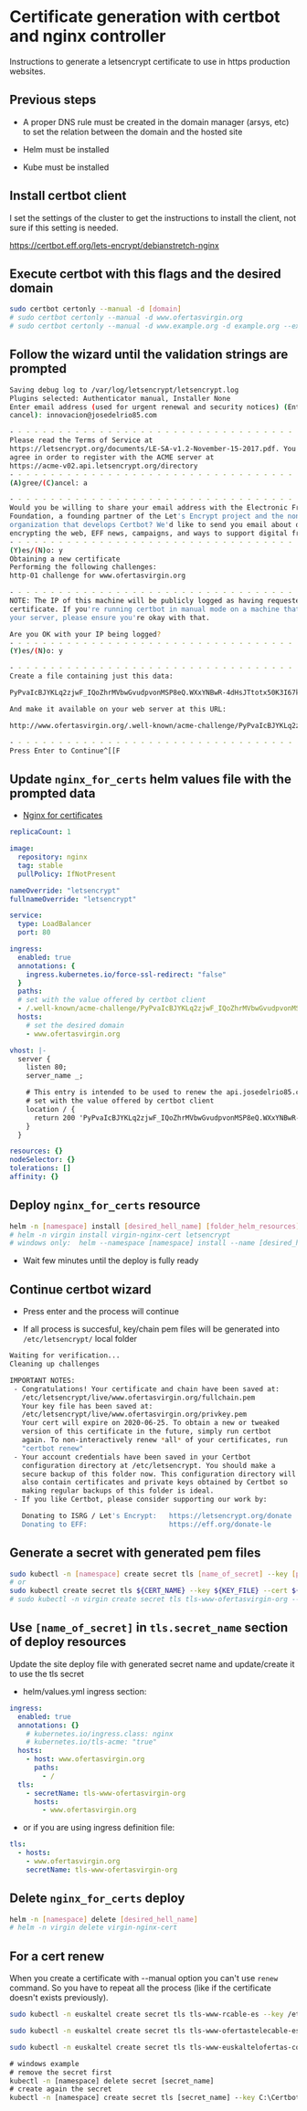 # Certificate generation with certbot and nginx controller

Instructions to generate a letsencrypt certificate to use in https production websites.

## Previous steps

* A proper DNS rule must be created in the domain manager (arsys, etc) to set the relation between the domain and the hosted site

* Helm must be installed

* Kube must be installed


## Install certbot client

I set the settings of the cluster to get the instructions to install the client, not sure if this setting is needed.

https://certbot.eff.org/lets-encrypt/debianstretch-nginx

## Execute certbot with this flags and the desired domain

```bash
sudo certbot certonly --manual -d [domain]
# sudo certbot certonly --manual -d www.ofertasvirgin.org
# sudo certbot certonly --manual -d www.example.org -d example.org --expand
```

## Follow the wizard until the validation strings are prompted

```bash
Saving debug log to /var/log/letsencrypt/letsencrypt.log
Plugins selected: Authenticator manual, Installer None
Enter email address (used for urgent renewal and security notices) (Enter 'c' to
cancel): innovacion@josedelrio85.com

- - - - - - - - - - - - - - - - - - - - - - - - - - - - - - - - - - - - - - - -
Please read the Terms of Service at
https://letsencrypt.org/documents/LE-SA-v1.2-November-15-2017.pdf. You must
agree in order to register with the ACME server at
https://acme-v02.api.letsencrypt.org/directory
- - - - - - - - - - - - - - - - - - - - - - - - - - - - - - - - - - - - - - - -
(A)gree/(C)ancel: a

- - - - - - - - - - - - - - - - - - - - - - - - - - - - - - - - - - - - - - - -
Would you be willing to share your email address with the Electronic Frontier
Foundation, a founding partner of the Let's Encrypt project and the non-profit
organization that develops Certbot? We'd like to send you email about our work
encrypting the web, EFF news, campaigns, and ways to support digital freedom.
- - - - - - - - - - - - - - - - - - - - - - - - - - - - - - - - - - - - - - - -
(Y)es/(N)o: y
Obtaining a new certificate
Performing the following challenges:
http-01 challenge for www.ofertasvirgin.org

- - - - - - - - - - - - - - - - - - - - - - - - - - - - - - - - - - - - - - - -
NOTE: The IP of this machine will be publicly logged as having requested this
certificate. If you're running certbot in manual mode on a machine that is not
your server, please ensure you're okay with that.

Are you OK with your IP being logged?
- - - - - - - - - - - - - - - - - - - - - - - - - - - - - - - - - - - - - - - -
(Y)es/(N)o: y

- - - - - - - - - - - - - - - - - - - - - - - - - - - - - - - - - - - - - - - -
Create a file containing just this data:

PyPvaIcBJYKLq2zjwF_IQoZhrMVbwGvudpvonMSP8eQ.WXxYNBwR-4dHsJTtotx50K3I67kxJ7l_nvyMIZpwdf0

And make it available on your web server at this URL:

http://www.ofertasvirgin.org/.well-known/acme-challenge/PyPvaIcBJYKLq2zjwF_IQoZhrMVbwGvudpvonMSP8eQ

- - - - - - - - - - - - - - - - - - - - - - - - - - - - - - - - - - - - - - - -
Press Enter to Continue^[[F
```

## Update `nginx_for_certs` helm values file with the prompted data

* [Nginx for certificates](https://github.com/josedelrio85/devops/tree/dev/helm/josedelrio85/letsencrypt)


```yml
replicaCount: 1

image:
  repository: nginx
  tag: stable
  pullPolicy: IfNotPresent

nameOverride: "letsencrypt"
fullnameOverride: "letsencrypt"

service:
  type: LoadBalancer
  port: 80

ingress:
  enabled: true
  annotations: {
    ingress.kubernetes.io/force-ssl-redirect: "false"
  }
  paths:
  # set with the value offered by certbot client
  - /.well-known/acme-challenge/PyPvaIcBJYKLq2zjwF_IQoZhrMVbwGvudpvonMSP8eQ
  hosts:
    # set the desired domain
    - www.ofertasvirgin.org

vhost: |-
  server {
    listen 80;
    server_name _;

    # This entry is intended to be used to renew the api.josedelrio85.com certificate
    # set with the value offered by certbot client
    location / {
      return 200 'PyPvaIcBJYKLq2zjwF_IQoZhrMVbwGvudpvonMSP8eQ.WXxYNBwR-4dHsJTtotx50K3I67kxJ7l_nvyMIZpwdf0';
    }
  }

resources: {}
nodeSelector: {}
tolerations: []
affinity: {}
```

## Deploy `nginx_for_certs` resource

```bash
helm -n [namespace] install [desired_hell_name] [folder_helm_resources]
# helm -n virgin install virgin-nginx-cert letsencrypt
# windows only:  helm --namespace [namespace] install --name [desired_hell_name] letsencrypt
```

* Wait few minutes until the deploy is fully ready


## Continue certbot wizard

* Press enter and the process will continue

* If all process is succesful, key/chain pem files will be generated into `/etc/letsencrypt/` local folder

```bash
Waiting for verification...
Cleaning up challenges

IMPORTANT NOTES:
 - Congratulations! Your certificate and chain have been saved at:
   /etc/letsencrypt/live/www.ofertasvirgin.org/fullchain.pem
   Your key file has been saved at:
   /etc/letsencrypt/live/www.ofertasvirgin.org/privkey.pem
   Your cert will expire on 2020-06-25. To obtain a new or tweaked
   version of this certificate in the future, simply run certbot
   again. To non-interactively renew *all* of your certificates, run
   "certbot renew"
 - Your account credentials have been saved in your Certbot
   configuration directory at /etc/letsencrypt. You should make a
   secure backup of this folder now. This configuration directory will
   also contain certificates and private keys obtained by Certbot so
   making regular backups of this folder is ideal.
 - If you like Certbot, please consider supporting our work by:

   Donating to ISRG / Let's Encrypt:   https://letsencrypt.org/donate
   Donating to EFF:                    https://eff.org/donate-le
```

## Generate a secret with generated pem files

```bash
sudo kubectl -n [namespace] create secret tls [name_of_secret] --key [path_privkey_file] --cert [path_fullchain_file]
# or
sudo kubectl create secret tls ${CERT_NAME} --key ${KEY_FILE} --cert ${CERT_FILE}
# sudo kubectl -n virgin create secret tls tls-www-ofertasvirgin-org --key /etc/letsencrypt/live/www.ofertasvirgin.org/privkey.pem --cert /etc/letsencrypt/live/www.ofertasvirgin.org/fullchain.pem
```

## Use `[name_of_secret]` in `tls.secret_name` section of deploy resources

Update the site deploy file with generated secret name and update/create it to use the tls secret

* helm/values.yml ingress section:

```yml
ingress:
  enabled: true
  annotations: {}
    # kubernetes.io/ingress.class: nginx
    # kubernetes.io/tls-acme: "true"
  hosts:
    - host: www.ofertasvirgin.org
      paths:
        - /
  tls:
    - secretName: tls-www-ofertasvirgin-org
      hosts:
        - www.ofertasvirgin.org
```

* or if you are using ingress definition file:

```yml
tls:
  - hosts:
    - www.ofertasvirgin.org
    secretName: tls-www-ofertasvirgin-org
```

## Delete `nginx_for_certs` deploy

```bash
helm -n [namespace] delete [desired_hell_name]
# helm -n virgin delete virgin-nginx-cert
```

## For a cert renew

When you create a certificate with --manual option you can't use `renew` command. So you have to repeat all the process (like if the certificate doesn't exists previously).

```bash
sudo kubectl -n euskaltel create secret tls tls-www-rcable-es --key /etc/letsencrypt/live/www.rcable.es/privkey.pem --cert /etc/letsencrypt/live/www.rcable.es/fullchain.pem --dry-run=client -o yaml | kubectl apply -f -
```

```bash
sudo kubectl -n euskaltel create secret tls tls-www-ofertastelecable-es --key /etc/letsencrypt/live/www.ofertastelecable.es/privkey.pem --cert /etc/letsencrypt/live/www.ofertastelecable.es/fullchain.pem --dry-run=client -o yaml | kubectl apply -f -
```

```bash
sudo kubectl -n euskaltel create secret tls tls-www-euskaltelofertas-com --key  /etc/letsencrypt/live/www.euskaltelofertas.com/privkey.pem --cert /etc/letsencrypt/live/www.euskaltelofertas.com/fullchain.pem --dry-run=client -o yaml | kubectl apply -f -
```

```cmd
# windows example
# remove the secret first
kubectl -n [namespace] delete secret [secret_name]
# create again the secret
kubectl -n [namespace] create secret tls [secret_name] --key C:\Certbot\live\[host]\privkey.pem --cert C:\Certbot\live\[host]\fullchain.pem
```
